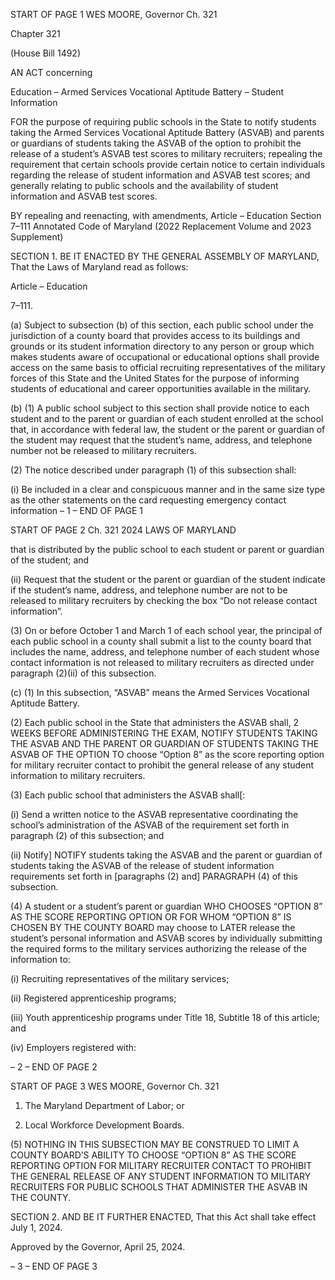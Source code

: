START OF PAGE 1
WES MOORE, Governor Ch. 321

Chapter 321

(House Bill 1492)

AN ACT concerning

Education – Armed Services Vocational Aptitude Battery – Student Information

FOR the purpose of requiring public schools in the State to notify students taking the
Armed Services Vocational Aptitude Battery (ASVAB) and parents or guardians of
students taking the ASVAB of the option to prohibit the release of a student’s ASVAB
test scores to military recruiters; repealing the requirement that certain schools
provide certain notice to certain individuals regarding the release of student
information and ASVAB test scores; and generally relating to public schools and the
availability of student information and ASVAB test scores.

BY repealing and reenacting, with amendments,
Article – Education
Section 7–111
Annotated Code of Maryland
(2022 Replacement Volume and 2023 Supplement)

SECTION 1. BE IT ENACTED BY THE GENERAL ASSEMBLY OF MARYLAND,
That the Laws of Maryland read as follows:

Article – Education

7–111.

(a) Subject to subsection (b) of this section, each public school under the
jurisdiction of a county board that provides access to its buildings and grounds or its
student information directory to any person or group which makes students aware of
occupational or educational options shall provide access on the same basis to official
recruiting representatives of the military forces of this State and the United States for the
purpose of informing students of educational and career opportunities available in the
military.

(b) (1) A public school subject to this section shall provide notice to each
student and to the parent or guardian of each student enrolled at the school that, in
accordance with federal law, the student or the parent or guardian of the student may
request that the student’s name, address, and telephone number not be released to military
recruiters.

(2) The notice described under paragraph (1) of this subsection shall:

(i) Be included in a clear and conspicuous manner and in the same
size type as the other statements on the card requesting emergency contact information
– 1 –
END OF PAGE 1

START OF PAGE 2
Ch. 321 2024 LAWS OF MARYLAND

that is distributed by the public school to each student or parent or guardian of the student;
and

(ii) Request that the student or the parent or guardian of the student
indicate if the student’s name, address, and telephone number are not to be released to
military recruiters by checking the box “Do not release contact information”.

(3) On or before October 1 and March 1 of each school year, the principal
of each public school in a county shall submit a list to the county board that includes the
name, address, and telephone number of each student whose contact information is not
released to military recruiters as directed under paragraph (2)(ii) of this subsection.

(c) (1) In this subsection, “ASVAB” means the Armed Services Vocational
Aptitude Battery.

(2) Each public school in the State that administers the ASVAB shall, 2
WEEKS BEFORE ADMINISTERING THE EXAM, NOTIFY STUDENTS TAKING THE ASVAB
AND THE PARENT OR GUARDIAN OF STUDENTS TAKING THE ASVAB OF THE OPTION
TO choose “Option 8” as the score reporting option for military recruiter contact to prohibit
the general release of any student information to military recruiters.

(3) Each public school that administers the ASVAB shall[:

(i) Send a written notice to the ASVAB representative coordinating
the school’s administration of the ASVAB of the requirement set forth in paragraph (2) of
this subsection; and

(ii) Notify] NOTIFY students taking the ASVAB and the parent or
guardian of students taking the ASVAB of the release of student information requirements
set forth in [paragraphs (2) and] PARAGRAPH (4) of this subsection.

(4) A student or a student’s parent or guardian WHO CHOOSES “OPTION
8” AS THE SCORE REPORTING OPTION OR FOR WHOM “OPTION 8” IS CHOSEN BY THE
COUNTY BOARD may choose to LATER release the student’s personal information and
ASVAB scores by individually submitting the required forms to the military services
authorizing the release of the information to:

(i) Recruiting representatives of the military services;

(ii) Registered apprenticeship programs;

(iii) Youth apprenticeship programs under Title 18, Subtitle 18 of
this article; and

(iv) Employers registered with:

– 2 –
END OF PAGE 2

START OF PAGE 3
WES MOORE, Governor Ch. 321

1. The Maryland Department of Labor; or

2. Local Workforce Development Boards.

(5) NOTHING IN THIS SUBSECTION MAY BE CONSTRUED TO LIMIT A
COUNTY BOARD’S ABILITY TO CHOOSE “OPTION 8” AS THE SCORE REPORTING
OPTION FOR MILITARY RECRUITER CONTACT TO PROHIBIT THE GENERAL RELEASE
OF ANY STUDENT INFORMATION TO MILITARY RECRUITERS FOR PUBLIC SCHOOLS
THAT ADMINISTER THE ASVAB IN THE COUNTY.

SECTION 2. AND BE IT FURTHER ENACTED, That this Act shall take effect July
1, 2024.

Approved by the Governor, April 25, 2024.

– 3 –
END OF PAGE 3